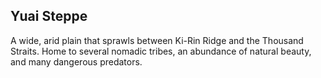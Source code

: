 ## Yuai Steppe

A wide, arid plain that sprawls between Ki-Rin Ridge and the Thousand Straits. Home to several nomadic tribes, an abundance of natural beauty, and many dangerous predators.